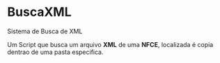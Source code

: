 # BuscaXML
Sistema de Busca de XML

Um Script que busca um arquivo **XML** de uma __NFCE__, localizada é copia dentrao de uma pasta especifica.
